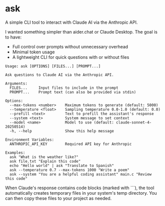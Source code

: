 # ask

A simple CLI tool to interact with Claude AI via the Anthropic API.

I wanted something simpler than aider.chat or Claude Desktop. The goal is to have:
- Full control over prompts without unnecessary overhead
- Minimal token usage
- A lightweight CLI for quick questions with or without files

```
Usage: ask [OPTIONS] [FILES...] [PROMPT...]

Ask questions to Claude AI via the Anthropic API.

Arguments:
  FILES...     Input files to include in the prompt
  PROMPT...    Prompt text (can also be provided via stdin)

Options:
  --max-tokens <number>    Maximum tokens to generate (default: 5000)
  --temperature <float>    Sampling temperature 0.0-1.0 (default: 0.0)
  --prefill <text>         Text to prefill the assistant's response
  --system <text>          System message to set context
  --model <name>           Model to use (default: claude-sonnet-4-20250514)
  -h, --help               Show this help message

Environment Variables:
  ANTHROPIC_API_KEY        Required API key for Anthropic

Examples:
  ask "What is the weather like?"
  ask file.txt "Explain this code"
  echo "Hello world" | ask "Translate to Spanish"
  ask --temperature 0.7 --max-tokens 1000 "Write a poem"
  ask --system "You are a helpful coding assistant" main.c "Review this code"
```

When Claude's response contains code blocks (marked with ```), the tool automatically creates temporary files in your system's temp directory. You can then copy these files to your project as needed.
